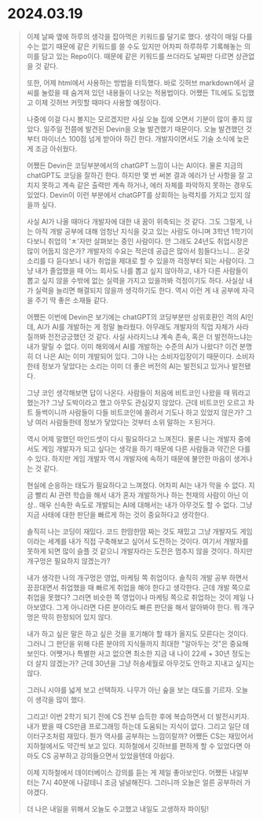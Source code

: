 # 2024.03.19
> 이제 날짜 옆에 하루의 생각을 잡아먹은 키워드를 달기로 했다.
> 생각이 매일 다를 수는 없기 때문에 같은 키워드를 쓸 수도 있지만 어차피 하루하루 기록해놓는 의미를 담고 있는 Repo이다.
> 때문에 같은 키워드를 쓰더라도 날짜만 다르면 상관없을 것 같다.
>
> 또한, 어제 html에서 사용하는 방법을 터득했다.
> 바로 깃허브 markdown에서 글씨를 눌렀을 때 숨겨져 있던 내용들이 나오는 적용법이다.
> 어쨌든 TIL에도 도입했고 이제 깃허브 커밋할 때마다 사용할 예정이다.
>
> 나중에 이걸 다시 볼지는 모르겠지만 사실 오늘 집에 오면서 기분이 많이 좋지 않았다.
> 일주일 전쯤에 발견된 Devin을 오늘 발견했기 때문이다. 오늘 발견했던 것부터 마이너스 100점 넘게 받아야 하긴 한다.
> 개발자이면서도 기술 소식에 늦은게 조금 아쉬웠다.
>
> 어쨌든 Devin은 코딩부분에서의 chatGPT 느낌이 나는 AI이다.
> 물론 지금의 chatGPT도 코딩을 잘하긴 한다.
> 하지만 몇 번 써본 결과 에러가 난 사항을 잘 고치지 못하고 계속 같은 출력만 계속 하거나,
> 에러 자체를 파악하지 못하는 경우도 있었다.
> Devin이 이런 부분에서 chatGPT를 상회하는 능력치를 가지고 있지 않을까 싶다.
>
> 사실 AI가 나올 때마다 개발자에 대한 내 꿈이 위축되는 것 같다.
> 그도 그럴게, 나는 아직 개발 공부에 대해 엄청난 지식을 갖고 있는 사람도 아니며 3학년 1학기이다보니 취업의 'ㅊ'자만 살펴보는 중인 사람이다.
> 안 그래도 24년도 취업시장은 많이 어둡지 않은가?
> 개발자의 수요는 적은데 공급은 많아서 힘들다느니... 온갖 소리를 다 듣다보니 내가 취업을 제대로 할 수 있을까 걱정부터 되는 사람이다.
> 그냥 내가 졸업했을 때 어느 회사도 나를 뽑고 싶지 않아하고, 내가 다른 사람들이 뽑고 싶지 않을 수밖에 없는 실력을 가지고 있을까봐 걱정이기도 하다.
> 사실상 내가 실력을 늘리면 해결되지 않을까 생각하기도 한다.
> 역시 이런 게 내 공부에 자극을 주기 딱 좋은 소재들 같다.
>
> 어쨌든 이번에 Devin은 보기에는 chatGPT의 코딩부분만 상위호환인 격의 AI인데,
> AI가 AI를 개발하는 게 정말 놀라웠다.
> 아무래도 개발자의 직업 자체가 사라질까봐 전전긍긍했던 것 같다.
> 사실 사라지느냐 계속 존속, 혹은 더 발전하느냐는 내가 말릴 수 없다.
> 이미 해외에서 AI를 개발하는 수준의 AI가 나왔다?
> 이건 분명히 더 나은 AI는 이미 개발되어 있다.
> 그야 나는 소비자입장이기 때문이다.
> 소비자한테 정보가 닿았다는 소리는 이미 더 좋은 버전의 AI는 발전되고 있거나 발전됐다.
>
> 그냥 코인 생각해보면 답이 나온다.
> 사람들이 처음에 비트코인 나왔을 때 뭐라고 했는가?
> 그냥 도박이라고 했고 아무도 관심갖지 않았다.
> 근데 비트코인 오르고 차트 들썩이니까 사람들이 다들 비트코인에 쏠려서 기도나 하고 있었지 않은가?
> 그냥 여러 사람들한테 정보가 닿았다는 것부터 소위 말하는 ㅈ된거다.
>
> 역시 어제 말했던 마인드셋이 다시 필요하다고 느껴진다.
> 물론 나는 개발자 중에서도 게임 개발자가 되고 싶다는 생각을 하기 때문에 다른 사람들과 약간은 다를 수 있다.
> 하지만 게임 개발자 역시 개발자에 속하기 때문에 불안한 마음이 생겨나는 것 같다.
>
> 현실에 순응하는 태도가 필요하다고 느껴졌다.
> 어차피 AI는 내가 막을 수 없다.
> 지금 빨리 AI 관련 학습을 해서 내가 혼자 개발하거나 하는 천재의 사람이 아닌 이상..
> 매우 신속한 속도로 개발되는 AI에 대해서는 내가 아무것도 할 수 없다.
> 그냥 지금 사태에 대한 판단을 빠르게 하는 것이 중요하다고 생각한다.
>
> 솔직히 나는 코딩이 재밌다.
> 코드 한땀한땀 짜는 것도 재밌고 그냥 개발자도 게임이라는 세계를 내가 직접 구축해보고 싶어서 도전하는 것이다.
> 여기서 개발자를 못하게 되면 많이 슬플 것 같으니 개발자라는 도전은 멈추지 않을 것이다.
> 하지만 개구멍은 필요하지 않겠는가?
>
> 내가 생각한 나의 개구멍은 영업, 마케팅 쪽 취업이다.
> 솔직히 개발 공부 하면서 끙끙대면서 취업했을 때 빠르게 취업을 해야 한다고 생각한다.
> 근데 개발 쪽으로 취업을 못했다?
> 그러면 비슷한 쪽 영업이나 마케팅 쪽으로 취업하는 것이 제일 나아보였다.
> 그게 아니라면 다른 분야라도 빠른 판단을 해서 알아봐야 한다.
> 뭐 개구멍은 딱히 한정되어 있지 않다.
>
> 내가 하고 싶은 말은 하고 싶은 것을 포기해야 할 때가 올지도 모른다는 것이다.
> 그러니 그 판단을 위해 다른 분야의 지식들까지 최대한 "알아두는 것"은 중요해보인다.
> 어쨋거나 특별한 사고 없으면 최소한 지금 내 나이 22세 + 30년 정도는 더 살지 않겠는가?
> 근데 30년을 그냥 허송세월로 아무것도 안하고 지내고 싶지는 않다.
>
> 그러니 시야를 넓게 보고 선택하자.
> 나무가 아닌 숲을 보는 태도를 기르자.
> 오늘 이 생각을 많이 했다.
>
> 그리고! 이번 2학기 되기 전에 CS 전부 습득한 후에 복습하면서 더 발전시키자.
> 내가 봤을 때 CS만큼 프로그래밍 하는데 도움되는 지식이 없다.
> 그리고 일단 데이터구조처럼 재밌다.
> 뭔가 역사를 공부하는 느낌이랄까?
> 어쨌든 CS는 재밌어서 지하철에서도 약간씩 보고 있다.
> 지하철에서 깃허브를 편하게 할 수 있었다면 아마도 CS 공부하고 강의들으면서 있었을텐데 아쉽다.
>
> 이제 지하철에서 데이터베이스 강의를 듣는 게 제일 좋아보인다.
> 어쨌든 내일부터는 7시 40분에 나갈테니 조금 널널해진다.
> 그러니까 오늘은 얼른 공부하러 가야겠다.
>
> 더 나은 내일을 위해서 오늘도 수고했고 내일도 고생하자 파이팅!
